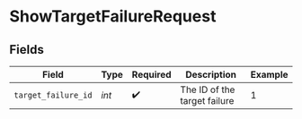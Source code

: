 # ShowTargetFailureRequest


## Fields

| Field                        | Type                         | Required                     | Description                  | Example                      |
| ---------------------------- | ---------------------------- | ---------------------------- | ---------------------------- | ---------------------------- |
| `target_failure_id`          | *int*                        | :heavy_check_mark:           | The ID of the target failure | 1                            |